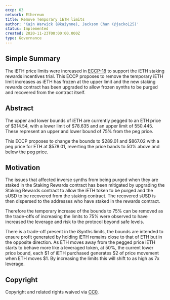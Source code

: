 ```yaml
---
eccp: 63
network: Ethereum
title: Remove Temporary iETH limits
author: 'Kain Warwick (@kaiynne), Jackson Chan (@jacko125)'
status: Implemented
created: 2020-11-23T00:00:00.000Z
type: Governance
---
```


## Simple Summary

<!--"If you can't explain it simply, you don't understand it well enough." Provide a simplified and layman-accessible explanation of the ECCP.-->

The iETH price limits were increased in [ECCP-18](./eccp-18) to support the iETH staking rewards incentives trial. This ECCP proposes to remove the temporary iETH limit increases as iETH has frozen at the upper limit and the new staking rewards contract has been upgraded to allow frozen synths to be purged and recovered from the contract itself.

## Abstract

<!--A short (~200 word) description of the variable change proposed.-->

The upper and lower bounds of iETH are currently pegged to an ETH price of $314.54, with a lower limit of $78.635 and an upper limit of 550.445. These represent an upper and lower bound of 75% from the peg price.

This ECCP proposes to change the bounds to $289.01 and $867.02 with a peg price for ETH at $578.01, reverting the price bands to 50% above and below the peg price.

## Motivation

<!--The motivation is critical for ECCPs that want to update variables within Elysian. It should clearly explain why the existing variable is not incentive aligned. ECCP submissions without sufficient motivation may be rejected outright.-->

The issues that affected inverse synths from being purged when they are staked in the Staking Rewards contract has been mitigated by upgrading the Staking Rewards contract to allow the iETH token to be purged and the sUSD to be recovered from the staking contract. The recovered sUSD is then dispersed to the addresses who have staked in the rewards contract.

Therefore the temporary increase of the bounds to 75% can be removed as the trade-offs of increasing the limits to 75% were observed to have increased the leverage and risk to the protocol beyond safe levels.

There is a trade-off present in the iSynths limits, the bounds are intended to ensure profit generated by holding iETH remains close to that of ETH but in the opposite direction. As ETH moves away from the pegged price iETH starts to behave more like a leveraged token, at 50%, the current lower price bound, each $1 of iETH purchased generates $2 of price movement when ETH moves $1. By increasing the limits this will shift to as high as 7x leverage.

## Copyright

Copyright and related rights waived via [CC0](https://creativecommons.org/publicdomain/zero/1.0/).
